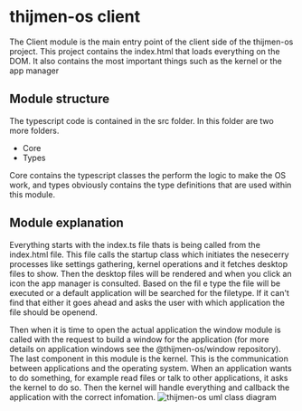 # thijmen-os client

The Client module is the main entry point of the client side of the thijmen-os project. This project contains the index.html that loads everything on the DOM. It also contains the most important things such as the kernel or the app manager

## Module structure

The typescript code is contained in the src folder. In this folder are two more folders.

- Core
- Types

Core contains the typescript classes the perform the logic to make the OS work, and types obviously contains the type definitions that are used within this module.

## Module explanation

Everything starts with the index.ts file thats is being called from the index.html file. This file calls the startup class which initiates the nesecerry processes like settings gathering, kernel operations and it fetches desktop files to show.
Then the desktop files will be rendered and when you click an icon the app manager is consulted. Based on the fil e type the file will be executed or a default application will be searched for the filetype. If it can't find that either it goes ahead and asks the user with which application the file should be openend.

Then when it is time to open the actual application the window module is called with the request to build a window for the application (for more details on application windows see the @thijmen-os/window repository).
The last component in this module is the kernel. This is the communication between applications and the operating system. When an application wants to do something, for example read files or talk to other applications, it asks the kernel to do so. Then the kernel will handle everything and callback the application with the correct infomation.
![thijmen-os uml class diagram](https://github.com/thijmen-os/.github/blob/production/profile/thijmen-os-client.png?raw=true)

